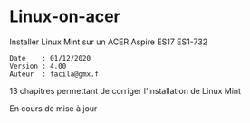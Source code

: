 # Linux-on-acer

Installer Linux Mint sur un ACER Aspire ES17 ES1-732

	Date    : 01/12/2020
	Version : 4.00
	Auteur  : facila@gmx.f

13 chapitres permettant de corriger l'installation de Linux Mint

En cours de mise à jour

